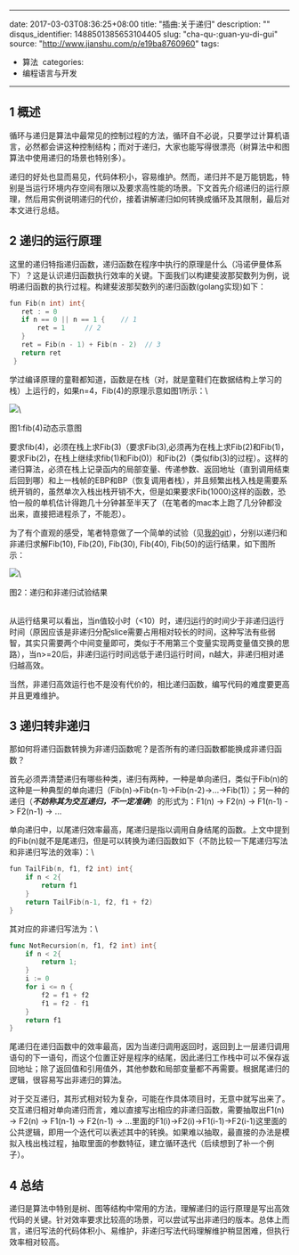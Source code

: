 
---
date: 2017-03-03T08:36:25+08:00
title: "插曲:关于递归"
description: ""
disqus_identifier: 1488501385653104405
slug: "cha-qu-:guan-yu-di-gui"
source: "http://www.jianshu.com/p/e19ba8760960"
tags: 
- 算法  
categories:
- 编程语言与开发
---

1 概述
------

循环与递归是算法中最常见的控制过程的方法，循环自不必说，只要学过计算机语言，必然都会讲这种控制结构；而对于递归，大家也能写得很漂亮（树算法中和图算法中使用递归的场景也特别多）。

递归的好处也显而易见，代码体积小，容易维护。然而，递归并不是万能钥匙，特别是当运行环境内存空间有限以及要求高性能的场景。下文首先介绍递归的运行原理，然后用实例说明递归的代价，接着讲解递归如何转换成循环及其限制，最后对本文进行总结。

2 递归的运行原理
----------------

这里的递归特指递归函数，递归函数在程序中执行的原理是什么（冯诺伊曼体系下）？这是认识递归函数执行效率的关键。下面我们以构建斐波那契数列为例，说明递归函数的执行过程。构建斐波那契数列的递归函数(golang实现)如下：
```go
fun Fib(n int) int{     
   ret : = 0     
   if n == 0 || n == 1 {    // 1 
       ret = 1     // 2                   
   }     
   ret = Fib(n - 1) + Fib(n - 2)  // 3     
   return ret 
 }
 ```
学过编译原理的童鞋都知道，函数是在栈（对，就是童鞋们在数据结构上学习的栈）上运行的，如果n=4，Fib(4)的原理示意如图1所示：\

![](https://static.yushuangqi.com/blog/2017/0303081604j1esdzxudbg.png)\

图1:fib(4)动态示意图

要求fib(4)，必须在栈上求Fib(3)（要求Fib(3),必须再为在栈上求Fib(2)和Fib(1)，要求Fib(2)，在栈上继续求fib(1)和Fib(0)）和Fib(2)（类似fib(3)的过程）。这样的递归算法，必须在栈上记录函内的局部变量、传递参数、返回地址（直到调用结束后回到哪）和上一栈帧的EBP和BP（恢复调用者栈），并且频繁出栈入栈是需要系统开销的，虽然单次入栈出栈开销不大，但是如果要求Fib(1000)这样的函数，恐怕一般的单机估计得跑几十分钟甚至半天了（在笔者的mac本上跑了几分钟都没出来，直接把进程杀了，不能忍）。

为了有个直观的感受，笔者特意做了一个简单的试验（见[我的git](https://github.com/bjutJohnson/Algorithms/tree/master/src/recursion)），分别以递归和非递归求解Fib(10),
Fib(20), Fib(30), Fib(40), Fib(50)的运行结果，如下图所示：

![](https://static.yushuangqi.com/blog/2017/0303081604jctwouo3lrg.png)\

图2：递归和非递归试验结果

\
从运行结果可以看出，当n值较小时（\<10）时，递归运行的时间少于非递归运行时间（原因应该是非递归分配slice需要占用相对较长的时间，这种写法有些弱智，其实只需要两个中间变量即可，类似于不用第三个变量实现两变量值交换的思路），当n\>=20后，非递归运行时间远低于递归运行时间，n越大，非递归相对递归越高效。

当然，非递归高效运行也不是没有代价的，相比递归函数，编写代码的难度要更高并且更难维护。

3 递归转非递归
--------------

那如何将递归函数转换为非递归函数呢？是否所有的递归函数都能换成非递归函数？

首先必须弄清楚递归有哪些种类，递归有两种，一种是单向递归，类似于Fib(n)的这种是一种典型的单向递归（Fib(n)-\>Fib(n-1)-\>Fib(n-2)-\>...-\>Fib(1)）；另一种的递归（***不妨称其为交互递归，不一定准确***）的形式为：F1(n)
-\> F2(n) -\> F1(n-1) -\> F2(n-1) -\> ...

单向递归中，以尾递归效率最高，尾递归是指以调用自身结尾的函数。上文中提到的Fib(n)就不是尾递归，但是可以转换为递归函数如下（不防比较一下尾递归写法和非递归写法的效率）：\
```go
fun TailFib(n, f1, f2 int) int{
    if n < 2{
        return f1
    }
    return TailFib(n-1, f2, f1 + f2)
}
```
其对应的非递归写法为：\
```go
func NotRecursion(n, f1, f2 int) int{
    if n < 2{
        return 1;
    }
    i := 0
    for i <= n {
        f2 = f1 + f2
        f1 = f2 - f1
    }
    return f1
}
```
尾递归在递归函数中的效率最高，因为当递归调用返回时，返回到上一层递归调用语句的下一语句，而这个位置正好是程序的结尾，因此递归工作栈中可以不保存返回地址；除了返回值和引用值外，其他参数和局部变量都不再需要。根据尾递归的逻辑，很容易写出非递归的算法。

对于交互递归，其形式相对较为复杂，可能在作具体项目时，无意中就写出来了。交互递归相对单向递归而言，难以直接写出相应的非递归函数，需要抽取出F1(n)
-\> F2(n) -\> F1(n-1) -\> F2(n-1) -\>
...里面的F1(i)-\>F2(i)-\>F1(i-1)-\>F2(i-1)这里面的公共逻辑，即用一个迭代可以表述其中的转换。如果难以抽取，最直接的办法是模拟入栈出栈过程，抽取里面的参数特征，建立循环迭代（后续想到了补一个例子）。

4 总结
------

递归是算法中特别是树、图等结构中常用的方法，理解递归的运行原理是写出高效代码的关键。针对效率要求比较高的场景，可以尝试写出非递归的版本。总体上而言，递归写法的代码体积小、易维护，非递归写法代码理解维护稍显困难，但执行效率相对较高。

